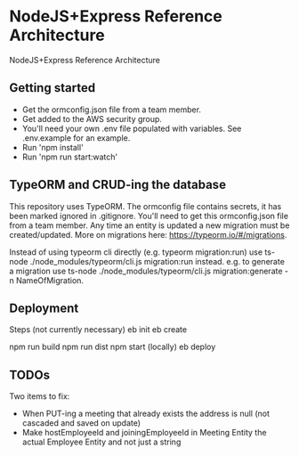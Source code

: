 # NodeJS+Express Reference Architecture
NodeJS+Express Reference Architecture

## Getting started
- Get the ormconfig.json file from a team member.
- Get added to the AWS security group.
- You'll need your own .env file populated with variables. See .env.example for an example.
- Run 'npm install'
- Run 'npm run start:watch'

## TypeORM and CRUD-ing the database
This repository uses TypeORM. The ormconfig file contains secrets, it has been marked ignored in .gitignore. You'll need to get this ormconfig.json file from a team member. Any time an entity is updated a new migration must be created/updated. More on migrations here: https://typeorm.io/#/migrations.

Instead of using typeorm cli directly (e.g. typeorm migration:run) use ts-node ./node_modules/typeorm/cli.js migration:run instead. e.g. to generate a migration use ts-node ./node_modules/typeorm/cli.js migration:generate -n NameOfMigration.

## Deployment
Steps (not currently necessary)
eb init
eb create

npm run build
npm run dist
npm start (locally)
eb deploy

## TODOs
Two items to fix:
 - When PUT-ing a meeting that already exists the address is null (not cascaded and saved on update)
 - Make hostEmployeeId and joiningEmployeeId in Meeting Entity the actual Employee Entity and not just a string